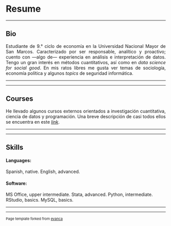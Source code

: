 # Resume

---

## Bio

<p align="justify">Estudiante de 9.° ciclo de economía en la Universidad Nacional Mayor de San Marcos. Caracterizado por ser responsable, analítico y proactivo; cuento con —algo de— experiencia en análisis e interpretación de datos. Tengo un gran interés en métodos cuantitativos, así como en <i>data science for social good</i>. En mis ratos libres me gusta ver temas de sociología, economía política y algunos <i>topics</i> de seguridad informática.</p>

---
---

## Courses

<p align="justify">He llevado algunos cursos externos orientados a investigación cuantitativa, ciencia de datos y programación. Una breve descripción de casi todos ellos se encuentra en este <i><a href="https://drodrigo96.github.io/courses_page">link</a></i>.</p>

---
---

## Skills

#### Languages:
Spanish, native. English, advanced.

#### Software:
MS Office, upper intermediate. Stata, advanced. Python, intermediate. RStudio, basics. MySQL, basics.

---
---
<p style="font-size:11px">Page template forked from <a href="https://github.com/evanca/quick-portfolio">evanca</a></p>
<!-- Remove above link if you don't want to attibute -->
